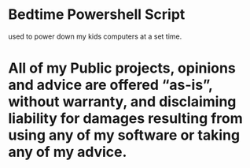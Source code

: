 # Bedtime Powershell Script
used to power down my kids computers at a set time. 


# All of my Public projects, opinions and advice are offered “as-is”, without warranty, and disclaiming liability for damages resulting from using any of my software or taking any of my advice.



